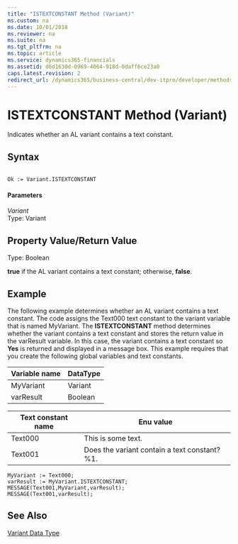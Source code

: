 ```yaml
---
title: "ISTEXTCONSTANT Method (Variant)"
ms.custom: na
ms.date: 10/01/2018
ms.reviewer: na
ms.suite: na
ms.tgt_pltfrm: na
ms.topic: article
ms.service: dynamics365-financials
ms.assetid: d6d1630d-0969-4064-918d-0daff6ce23a0
caps.latest.revision: 2
redirect_url: /dynamics365/business-central/dev-itpro/developer/methods-auto/library
---
```


 

# ISTEXTCONSTANT Method (Variant)
Indicates whether an AL variant contains a text constant.  
  
## Syntax  
  
```  
  
Ok := Variant.ISTEXTCONSTANT  
```  
  
#### Parameters  
 *Variant*  
 Type: Variant  
  
## Property Value/Return Value  
 Type: Boolean  
  
 **true** if the AL variant contains a text constant; otherwise, **false**.  
  
## Example  
 The following example determines whether an AL variant contains a text constant. The code assigns the Text000 text constant to the variant variable that is named MyVariant. The **ISTEXTCONSTANT** method determines whether the variant contains a text constant and stores the return value in the varResult variable. In this case, the variant contains a text constant so **Yes** is returned and displayed in a message box. This example requires that you create the following global variables and text constants.  
  
|Variable name|DataType|  
|-------------------|--------------|  
|MyVariant|Variant|  
|varResult|Boolean|  
  
|Text constant name|Enu value|  
|------------------------|---------------|  
|Text000|This is some text.|  
|Text001|Does the variant contain a text constant? %1.|  
  
```  
MyVariant := Text000;  
varResult := MyVariant.ISTEXTCONSTANT;  
MESSAGE(Text001,MyVariant,varResult);  
MESSAGE(Text001,varResult);  
```  
  
## See Also  
 [Variant Data Type](../datatypes/devenv-Variant-Data-Type.md)